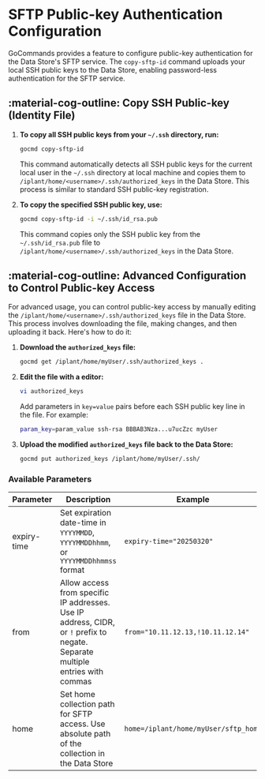 # SFTP Public-key Authentication Configuration

GoCommands provides a feature to configure public-key authentication for the Data Store's SFTP service. The `copy-sftp-id` command uploads your local SSH public keys to the Data Store, enabling password-less authentication for the SFTP service.

## :material-cog-outline: Copy SSH Public-key (Identity File)

1. **To copy all SSH public keys from your `~/.ssh` directory, run:**
    ```sh
    gocmd copy-sftp-id
    ```

    This command automatically detects all SSH public keys for the current local user in the `~/.ssh` directory at local machine and copies them to `/iplant/home/<username>/.ssh/authorized_keys` in the Data Store. This process is similar to standard SSH public-key registration.

2. **To copy the specified SSH public key, use:**
    ```sh
    gocmd copy-sftp-id -i ~/.ssh/id_rsa.pub
    ```

    This command copies only the SSH public key from the `~/.ssh/id_rsa.pub` file to `/iplant/home/<username>/.ssh/authorized_keys` in the Data Store.

## :material-cog-outline: Advanced Configuration to Control Public-key Access

For advanced usage, you can control public-key access by manually editing the `/iplant/home/<username>/.ssh/authorized_keys` file in the Data Store. This process involves downloading the file, making changes, and then uploading it back. Here's how to do it:

1. **Download the `authorized_keys` file:**
    ```sh
    gocmd get /iplant/home/myUser/.ssh/authorized_keys .
    ```

2. **Edit the file with a editor:**
    ```sh
    vi authorized_keys
    ```

    Add parameters in `key=value` pairs before each SSH public key line in the file. For example:
    ```sh
    param_key=param_value ssh-rsa BBBAB3Nza...u7ucZzc myUser
    ```

3. **Upload the modified `authorized_keys` file back to the Data Store:**
    ```sh
    gocmd put authorized_keys /iplant/home/myUser/.ssh/
    ```

### Available Parameters

| Parameter   | Description | Example |
|-------------|-------------|---------|
| expiry-time | Set expiration date-time in `YYYYMMDD`, `YYYYMMDDhhmm`, or `YYYYMMDDhhmmss` format | `expiry-time="20250320"` |
| from        | Allow access from specific IP addresses. Use IP address, CIDR, or `!` prefix to negate. Separate multiple entries with commas | `from="10.11.12.13,!10.11.12.14"` |
| home        | Set home collection path for SFTP access. Use absolute path of the collection in the Data Store | `home=/iplant/home/myUser/sftp_home` |

